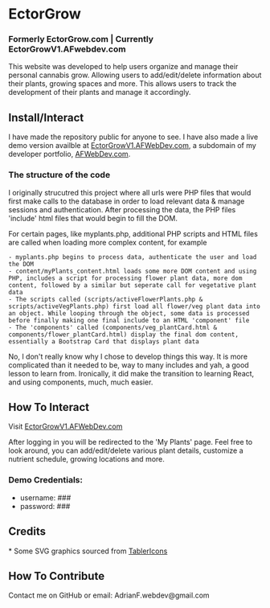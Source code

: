 #  EctorGrow 
### Formerly EctorGrow.com | Currently EctorGrowV1.AFwebdev.com

<p>
    This website was developed to help users organize and manage their personal cannabis grow. Allowing users to add/edit/delete information about their plants, growing spaces and more. This allows users to track the development of their plants and manage it accordingly.
</p>

## Install/Interact
<p>
    I have made the repository public for anyone to see. I have also made a live demo version availble at <a href="http://ectorgrowv1.afwebdev.com" target="_blank">EctorGrowV1.AFWebDev.com</a>, a subdomain of my developer portfolio, <a href="http://afwebdev.com">AFWebDev.com</a>. 
</p>

### The structure of the code
<p>
    I originally strucutred this project where all urls were PHP files that would first make calls to the database in order to load relevant data & manage sessions and authentication. After processing the data, the PHP files 'include' html files that would begin to fill the DOM. 
</p>
<p>
    For certain pages, like myplants.php, additional PHP scripts and HTML files are called when loading more complex content, for example

    - myplants.php begins to process data, authenticate the user and load the DOM
    - content/myPlants_content.html loads some more DOM content and using PHP, includes a script for processing flower plant data, more dom content, followed by a similar but seperate call for vegetative plant data
    - The scripts called (scripts/activeFlowerPlants.php & scripts/activeVegPlants.php) first load all flower/veg plant data into an object. While looping through the object, some data is processed before finally making one final include to an HTML 'component' file
    - The 'components' called (components/veg_plantCard.html & components/flower_plantCard.html) display the final dom content, essentially a Bootstrap Card that displays plant data
</p>
<p>
    No, I don't really know why I chose to develop things this way. It is more complicated than it needed to be, way to many includes and yah, a good lesson to learn from. Ironically, it did make the transition to learning React, and using components, much, much easier. 
</p>

    

## How To Interact
<p>Visit <a href="http://ectorgrowv1.afwebdev.com" target="_blank">EctorGrowV1.AFWebDev.com</a></p>
<p>
    After logging in you will be redirected to the 'My Plants' page. Feel free to look around, you can add/edit/delete various plant details, customize a nutrient schedule, growing locations and more. 
</p>

### Demo Credentials:
- username: ###
- password: ###  

## Credits
<p>    
    * Some SVG graphics sourced from <a href="https://tablericons.com" target="_blank">TablerIcons</a>
</p>

## How To Contribute
<p>
    Contact me on GitHub or email: AdrianF.webdev@gmail.com
</p>
